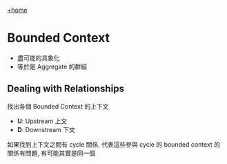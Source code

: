 [+home](+home)

# Bounded Context
- 盡可能的具象化
- 等於是 Aggregate 的群組

## Dealing with Relationships

找出各個 Bounded Context 的上下文
- **U**: Upstream 上文
- **D**: Downstream 下文

如果找到上下文之間有 cycle 關係, 代表這些參與 cycle 的 bounded context 的關係有問題, 有可能其實是同一個